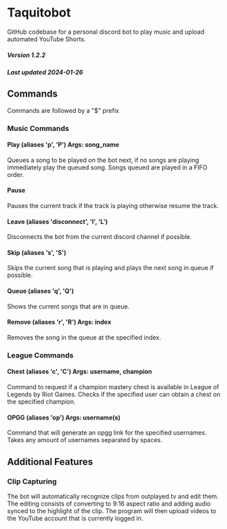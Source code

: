 # Taquitobot

GitHub codebase for a personal discord bot to play music and upload automated YouTube Shorts.

##### Version 1.2.2 
##### Last updated 2024-01-26

## Commands
Commands are followed by a "$" prefix


### Music Commands
#### Play (aliases 'p', 'P') Args: song_name
Queues a song to be played on the bot next, if no songs are playing immediately play the queued song. Songs queued are played in a FIFO order.

#### Pause
Pauses the current track if the track is playing otherwise resume the track.

#### Leave (aliases 'disconnect', 'l', 'L')
Disconnects the bot from the current discord channel if possible.

#### Skip (aliases 's', 'S')
Skips the current song that is playing and plays the next song in queue if possible.

#### Queue (aliases 'q', 'Q')
Shows the current songs that are in queue.

#### Remove (aliases 'r', 'R') Args: index
Removes the song in the queue at the specified index.

### League Commands
#### Chest (aliases 'c', 'C') Args: username, champion
Command to request if a champion mastery chest is available in League of Legends by Riot Games. Checks if the specified user can obtain a chest on the specified champion.

#### OPGG (aliases 'op') Args: username(s)
Command that will generate an opgg link for the specified usernames. Takes any amount of usernames separated by spaces. 

## Additional Features

### Clip Capturing
The bot will automatically recognize clips from outplayed.tv and edit them. The editing consists of converting to 9:16 aspect ratio and adding audio synced to the highlight of the clip. The program will then upload videos to the YouTube account that is currently logged in.